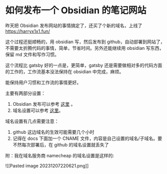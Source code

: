 # 如何发布一个 Obsidian 的笔记网站

昨天把 Obsidian 发布网站的事情搞定了，还买了个新的域名，上线了 <https://harryx1x1.fun/>

这个过程还挺顺畅的，用 obsidian 写，然后发布到 github，自动部署到网站了，不需要太折腾代码的事情，简单，节省时间。另外还能继续用 obsidian 写东西，保留 md 文件和写作习惯。

这个流程比 gatsby 好的一点是，更简单，gatsby 还是需要做相对多的代码方面的工作的，工作流基本没法保持在 obsidian 中完成，麻烦。

能保持用户习惯和工作流的事情更好。

主要有两部分设置：

1. Obsidian 发布可以参考 [这里](https://github.com/jobindjohn/obsidian-publish-mkdocs) 。
2. 域名设置可以参考 [这里](https://docs.github.com/en/pages/configuring-a-custom-domain-for-your-github-pages-site/managing-a-custom-domain-for-your-github-pages-site#configuring-a-subdomain)。

域名设置有几点需要注意：

1. github 这边域名的生效可能需要几个小时
2. 记得在 docs 下面加一个 CNAME 文件，内容是自己设置的域名/子域名。要不然每次部署后，在 github 的域名设置就丢失了

附：我在域名服务商 namecheap 的域名设置是这样的:

![[Pasted image 20231207220621.png]]